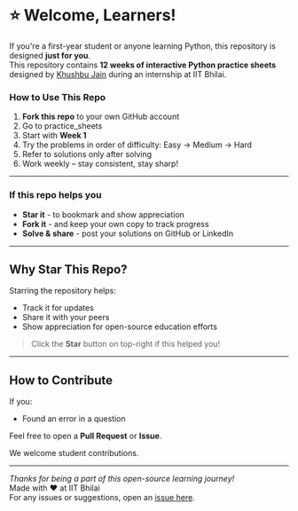# ⭐ Welcome, Learners!

If you're a first-year student or anyone learning Python, this repository is designed **just for you**.</br>
This repository contains **12 weeks of interactive Python practice sheets** designed by [Khushbu Jain](https://github.com/khushbujain41709) during an internship at IIT Bhilai.


### How to Use This Repo
1. **Fork this repo** to your own GitHub account
2. Go to practice_sheets
3. Start with **Week 1**
4. Try the problems in order of difficulty: Easy → Medium → Hard
5. Refer to solutions only after solving
6. Work weekly – stay consistent, stay sharp!

---

### If this repo helps you
- **Star it** - to bookmark and show appreciation
- **Fork it** - and keep your own copy to track progress
- **Solve & share** - post your solutions on GitHub or LinkedIn

---

## Why Star This Repo?

Starring the repository helps:
- Track it for updates
- Share it with your peers
- Show appreciation for open-source education efforts

> Click the **Star** button on top-right if this helped you!

---

## How to Contribute

If you:
- Found an error in a question

Feel free to open a **Pull Request** or **Issue**.

We welcome student contributions.

---

_Thanks for being a part of this open-source learning journey!_</br>
Made with ❤️ at IIT Bhilai  
For any issues or suggestions, open an [issue here](https://github.com/gagan-iitb/CS100-IntroProgramming/issues).
